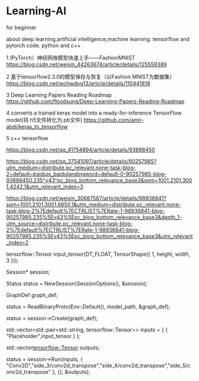 # Learning-AI
for beginner

about deep learning,artificial intelligence,machine learning. tensorflow and pytorch code. python and c++

1 
(PyTorch）神经网络模型快速上手——FashionMNIST 
https://blog.csdn.net/weixin_44263674/article/details/125559389

2 
基于tensorflow2.3.0的模型保存与恢复（以Fashion MNIST为数据集）
https://blog.csdn.net/wchwdog13/article/details/110441818

3 
Deep Learning Papers Reading Roadmap
https://github.com/floodsung/Deep-Learning-Papers-Reading-Roadmap

4
converts a trained keras model into a ready-for-inference TensorFlow model(将.h5文件转化为.pb文件)
https://github.com/amir-abdi/keras_to_tensorflow

5 
c++ tensorflow

https://blog.csdn.net/qq_41754894/article/details/93888450

https://blog.csdn.net/qq_37541097/article/details/90257985?utm_medium=distribute.pc_relevant.none-task-blog-2~default~baidujs_baidulandingword~default-0-90257985-blog-93888450.235^v43^pc_blog_bottom_relevance_base3&spm=1001.2101.3001.4242.1&utm_relevant_index=3

https://blog.csdn.net/weixin_30687587/article/details/98936841?spm=1001.2101.3001.6650.1&utm_medium=distribute.pc_relevant.none-task-blog-2%7Edefault%7ECTRLIST%7ERate-1-98936841-blog-90257985.235%5Ev43%5Epc_blog_bottom_relevance_base3&depth_1-utm_source=distribute.pc_relevant.none-task-blog-2%7Edefault%7ECTRLIST%7ERate-1-98936841-blog-90257985.235%5Ev43%5Epc_blog_bottom_relevance_base3&utm_relevant_index=2

tensorflow::Tensor input_tensor(DT_FLOAT, TensorShape({ 1, height, width, 3 })); 

Session* session;

Status status = NewSession(SessionOptions(), &session);

GraphDef graph_def;

status = ReadBinaryProto(Env::Default(), model_path, &graph_def);

status = session->Create(graph_def);

std::vector<std::pair<std::string, tensorflow::Tensor>> inputs = { { "Placeholder",input_tensor } };

std::vector<tensorflow::Tensor> outputs;

status = session->Run(inputs, { "Conv2D","side_3/conv2d_transpose","side_4/conv2d_transpose","side_5/conv2d_transpose" }, {}, &outputs);




